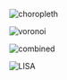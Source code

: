 ![choropleth](https://user-images.githubusercontent.com/81723867/163874014-00802c24-d640-4001-bc99-11d5a4c77509.png)






![voronoi](https://user-images.githubusercontent.com/81723867/163874037-c95c9b7a-2de9-447b-85fc-e5a927c28308.png)




![combined](https://user-images.githubusercontent.com/81723867/163874102-8dce93f4-bbc2-4cdb-a4e3-0e5ead3f4e62.png)






![LISA](https://user-images.githubusercontent.com/81723867/163874565-5a1843e1-2bc0-4d27-96ad-78626e2de36d.png)
